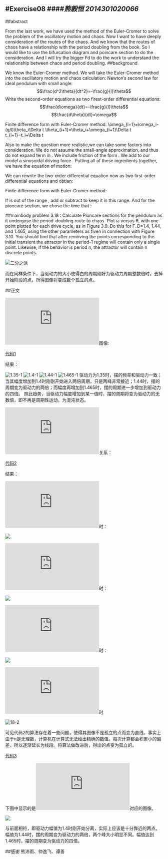 #Exercise08 
####*熊毅恒 2014301020066*
------
##abstract

From the last work, we have used the method of the Euler-Cromer to solve the problem of the oscillatory motion and chaos. 
Now I want to have deeply consideration of the routes of the chaos. And we know that the routes of chaos have a relationship 
with the period doubling from the book. So I would like to use the bifurcation diagram and poincare section to do the consideration.
And I will try the bigger Fd to do the work to understand the relationship between chaos and period doubling. 
##background

We know the Euler-Cromer method. We will take the Euler-Cromer method into the oscillatory motion and chaos calculation: 
Newton’s second law for ideal pendulum with small angle: 
$$\frac{d^2\theta}{dt^2}=-\frac{g}{l}\theta$$
Write the second-order equations as two firest-order differential equations: 
$$\frac{d\omega}{dt}=-\frac{g}{l}\theta$$
$$\frac{d\theta}{dt}=\omega$$

Finite difference form with Euler-Cromer method: 
\omega_{i+1}=\omega_i-(g/l)\theta_i\Delta t
\theta_{i+1}=\theta_i+\omega_{i+1}\Delta t
t_{i+1}=t_i+\Delta t

Also to make the question more realistic,we can take some factors into consideration. 
We do not assume the small-angle approximation, and thus do not expand  term in .
We include friction of the form .
We add to our model a sinusoidal driving force . 
Putting all of these ingredients together, we have the equation of motion:

We can rewrite the two-order differential equation now as two first-order differential equations and obtian: 

Finite difference form with Euler-Cromer method: 

If  is out of the range , add or subtract  to keep it in this range. 
And for the pioncare section, we chose the time that : 

##mainbody
problem 3.18 : 
Calculate Piuncare sections for the pendulum as it undergose the period-doubling route to chaos. Plot ω versus θ, with one point plotted for each drive cycle, as in Figure 3.9. Do this for F_D=1.4, 1.44, and 1.465, using the other parameters as fiven in connection with Figure 3.10. You should find that after removing the points corresponding to the initial transient the attractor in the period-1 regime will contain only a single point. Likewise, if the behavior is period n, the attractor will contain n discrete points.

![二分之派](https://github.com/Guibeen/compuational_physics_N2014301020066/blob/master/images/07/3.12-%E4%BA%8C%E5%88%86%E4%B9%8B%E6%B4%BE.png)

而在同样条件下，当驱动力的大小使得白的周期刚好为驱动力周期整数倍时，去掉开始阶段的点，所得图像将变成数个孤立的点。

##正文

![](http://latex.codecogs.com/gif.latex?%5Cdpi%7B120%7D%20%5Cbg_white%20%5Ctheta-t)图像:

[代码1](https://github.com/Guibeen/compuational_physics_N2014301020066/blob/master/codes/08/18-1.py)

结果：

![1.35-1](https://github.com/Guibeen/compuational_physics_N2014301020066/blob/master/images/08/1.35-1.png)
![1.4-1](https://github.com/Guibeen/compuational_physics_N2014301020066/blob/master/images/08/1.4-1.png)
![1.44-1](https://github.com/Guibeen/compuational_physics_N2014301020066/blob/master/images/08/1.44-1.png)
![1.465-1](https://github.com/Guibeen/compuational_physics_N2014301020066/blob/master/images/08/1.465-1.png)
驱动力为1.35时，摆的频率和驱动力一致；当其幅度增加到1.4时刚刚开始进入两倍周期，只是两峰非常接近；1.44时，摆的周期变为驱动力的两倍；而幅度再增加到1.465时，摆的周期进一步增加到驱动力的四倍。
照此趋势，当驱动力幅度增加到某一值时，摆的周期将变为驱动力的无数倍，即不再是周期性运动，为混沌状态。

![](http://latex.codecogs.com/gif.latex?%5Cdpi%7B120%7D%20%5Cbg_white%20%5Comega-%5Ctheta)关系：

[代码2](https://github.com/Guibeen/compuational_physics_N2014301020066/blob/master/codes/08/18-2.py)

结果：

![](http://latex.codecogs.com/gif.latex?%5Cdpi%7B120%7D%20%5Cbg_white%20F_D%3D1.35)时：

![](https://github.com/Guibeen/compuational_physics_N2014301020066/blob/master/images/08/1.35-2.png)

![](http://latex.codecogs.com/gif.latex?%5Cdpi%7B120%7D%20%5Cbg_white%20F_D%3D1.4)时：

![](https://github.com/Guibeen/compuational_physics_N2014301020066/blob/master/images/08/1.4-2.png)

![](http://latex.codecogs.com/gif.latex?%5Cdpi%7B120%7D%20%5Cbg_white%20F_D%3D1.44)时：

![](https://github.com/Guibeen/compuational_physics_N2014301020066/blob/master/images/08/1.44-2.png)

![](http://latex.codecogs.com/gif.latex?%5Cdpi%7B120%7D%20%5Cbg_white%20F_D%3D1.465)时

![18-2](https://github.com/Guibeen/compuational_physics_N2014301020066/blob/master/images/08/18-2.png)

可见代码2的算法存在着一些问题，使得其图像不是孤立的点而变为直线。事实上由于π是无理数，计算机在计算式无法给出精确的数值。每次计算都会积累小的偏差，所以逐渐延长为线段。将算法做改进后，得出的点变为孤立的。

[代码3](https://github.com/Guibeen/compuational_physics_N2014301020066/blob/master/codes/08/18-3.py)

下图中显示的是![](http://latex.codecogs.com/gif.latex?%5Cdpi%7B120%7D%20%5Cbg_white%20F_D%3D1.2%2CF_D%3D1.4%2CF_D%3D1.44%2CF_D%3D1.465)对应的图像。

![](https://github.com/Guibeen/compuational_physics_N2014301020066/blob/master/images/08/%E5%80%8D%E5%91%A8%E6%9C%9F.png)

与前面相符，即驱动力幅值为1.4时刚开始分离，实际上应该是十分靠近的两点。幅值为1.44时，摆的周期变为驱动力的两倍，两个峰大小明显不同。幅值达到1.465时，摆的周期变为驱动力的四倍。

##感谢
熊沛雨、仲逸飞、谭善
